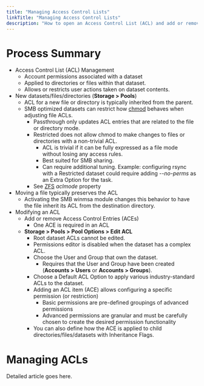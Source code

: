 ```yaml
---
title: "Managing Access Control Lists"
linkTitle: "Managing Access Control Lists"
description: "How to open an Access Control List (ACL) and add or remove Access Control Entries (ACEs)"
---
```


# Process Summary

* Access Control List (ACL) Management
  * Account permissions associated with a dataset
  * Applied to directories or files within that dataset.
  * Allows or restricts user actions taken on dataset contents.
* New datasets/files/directories (**Storage > Pools**)
  * ACL for a new file or directory is typically inherited from the parent.
  * SMB optimized datasets can restrict how [chmod](https://www.freebsd.org/cgi/man.cgi?query=chmod) behaves when adjusting file ACLs.
    * Passthrough only updates ACL entries that are related to the file or directory mode.
    * Restricted does not allow chmod to make changes to files or directories with a non-trivial ACL.
      * ACL is trivial if it can be fully expressed as a file mode without losing any access rules.
      * Best suited for SMB sharing.
      * Can require additional tuning. Example: configuring rsync with a Restricted dataset could require adding *--no-perms* as an Extra Option for the task.
    * See [ZFS](https://www.freebsd.org/cgi/man.cgi?query=zfs) *aclmode* property
* Moving a file typically preserves the ACL
  * Activating the SMB winmsa module changes this behavior to have the file inherit its ACL from the destination directory.
* Modifying an ACL
  * Add or remove Access Control Entries (ACEs)
    * One ACE is required in an ACL
  * **Storage > Pools > Pool Options > Edit ACL**
    * Root dataset ACLs cannot be edited.
    * Permissions editor is disabled when the dataset has a complex ACL.
    * Choose the User and Group that own the dataset.
      * Requires that the User and Group have been created (**Accounts > Users** or **Accounts > Groups**).
    * Choose a Default ACL Option to apply various industry-standard ACLs to the dataset.
    * Adding an ACL item (ACE) allows configuring a specific permission (or restriction)
      * Basic permissions are pre-defined groupings of advanced permissions
      * Advanced permissions are granular and must be carefully chosen to create the desired permission functionality
    * You can also define how the ACE is applied to child directories/files/datasets with Inheritance Flags.

# Managing ACLs

Detailed article goes here.